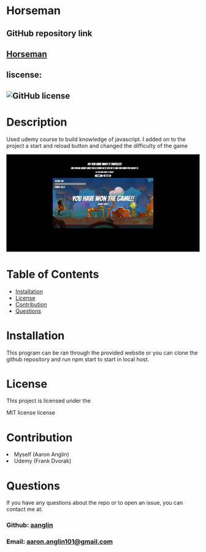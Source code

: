 # Horseman
## GitHub repository link

## **[Horseman](https://aanglin.github.io/horseman)**
##  liscense: 
##  ![GitHub license](https://img.shields.io/badge/license-MIT-blue.svg)
#   Description
<p>Used udemy course to build knowledge of javascript. I added on to the project a start and reload button and changed the difficulty of the game</p>

![horseman](./assets/horseman.png "horseman")

#  Table of Contents

*  [Installation](#installation)
*  [License](#license)
*  [Contribution](#contribution)
*  [Questions](#questions)

#   Installation
<p>This program can be ran through the provided website or you can clone the github repository and run npm start to start in local host.</p>

#   License
<p>This project is licensed under the</p>
<p>MIT license license</p>
       
#   Contribution
<li>Myself (Aaron Anglin) </li>
<li>Udemy (Frank Dvorak) </li>

#   Questions
<p>If you have any questions about the repo or to open an issue, you can contact me at:</p> 

###  Github: [aanglin](https://github.com) 
###  Email:  [aaron.anglin101@gmail.com](mailto:aaron.anglin101@gmail.com)  
